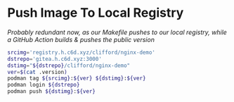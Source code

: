 # Push Image To Local Registry

*Probably redundant now, as our Makefile pushes to our local registry, while a GitHub Action builds & pushes the public version*

```sh
srcimg='registry.h.c6d.xyz/clifford/nginx-demo'
dstrepo='gitea.h.c6d.xyz:3000'
dstimg="${dstrepo}/clifford/nginx-demo"
ver=$(cat .version)
podman tag ${srcimg}:${ver} ${dstimg}:${ver}
podman login ${dstrepo}
podman push ${dstimg}:${ver}
```
